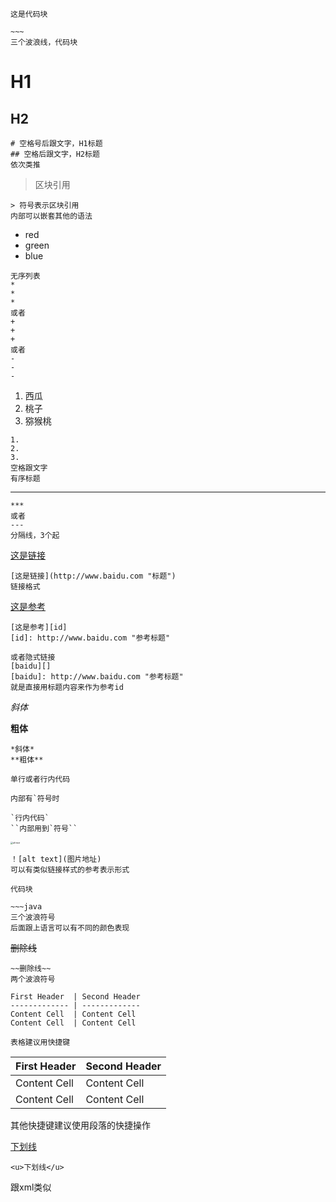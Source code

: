 ~~~
这是代码块
~~~

~~~
​~~~
三个波浪线，代码块
~~~

# H1

## H2

~~~
# 空格号后跟文字，H1标题
## 空格后跟文字，H2标题
依次类推
~~~

> 区块引用

~~~
> 符号表示区块引用
内部可以嵌套其他的语法
~~~

* red
* green
* blue

~~~
无序列表
*
*
*
或者
+
+
+
或者
-
-
-
~~~

1. 西瓜
2. 桃子
3. 猕猴桃

~~~
1.
2.
3.
空格跟文字
有序标题
~~~

***

~~~
***
或者
---
分隔线，3个起
~~~

[这是链接](http://www.baidu.com)

~~~
[这是链接](http://www.baidu.com "标题")
链接格式
~~~

[这是参考][id]

[id]: http://www.baidu.com "这是参考链接标题"

~~~
[这是参考][id]
[id]: http://www.baidu.com "参考标题"

或者隐式链接
[baidu][]
[baidu]: http://www.baidu.com "参考标题"
就是直接用标题内容来作为参考id
~~~

*斜体*

**粗体**

~~~
*斜体*
**粗体**
~~~

`单行或者行内代码`

``内部有`符号时``

~~~
`行内代码`
``内部用到`符号``
~~~

<img src="/Users/baoleiwei/project/Android-Framewok/img/231602679862_.png" alt="alt text" style="zoom:25%;" />

~~~
！[alt text](图片地址)
可以有类似链接样式的参考表示形式
~~~

~~~
代码块
~~~

~~~
​~~~java
三个波浪符号
后面跟上语言可以有不同的颜色表现
~~~

~~删除线~~

~~~
~~删除线~~
两个波浪符号
~~~

```
First Header  | Second Header
------------- | -------------
Content Cell  | Content Cell
Content Cell  | Content Cell

表格建议用快捷键
```

| First Header | Second Header |
| ------------ | ------------- |
| Content Cell | Content Cell  |
| Content Cell | Content Cell  |

其他快捷键建议使用段落的快捷操作

<u>下划线</u>

~~~
<u>下划线</u>
~~~

<!--注释-->

跟xml类似





